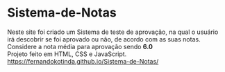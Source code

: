 # Sistema-de-Notas
Neste site foi criado um Sistema de teste de aprovação, na qual o usuário irá descobrir se foi aprovado ou não, de acordo com as suas notas. <br>
Considere a nota média para aprovação sendo <strong>6.0</strong> <br>
Projeto feito em HTML, CSS e JavaScript. <br>
https://fernandokotinda.github.io/Sistema-de-Notas/
 
